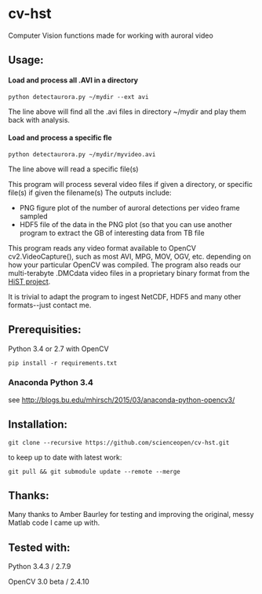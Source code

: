 cv-hst
======
Computer Vision functions made for working with auroral video

Usage:
------
#### Load and process all .AVI in a directory
``` 
python detectaurora.py ~/mydir --ext avi 
```
The line above will find all the .avi files in directory ~/mydir and play them back with analysis.

#### Load and process a specific fle
``` 
python detectaurora.py ~/mydir/myvideo.avi
```
The line above will read a specific file(s)

This program will process several video files if given a directory, or specific file(s) if given the filename(s)
The outputs include:
* PNG figure plot of the number of auroral detections per video frame sampled
* HDF5 file of the data in the PNG plot (so that you can use another program to extract the GB of interesting data from TB file

This program reads any video format available to OpenCV cv2.VideoCapture(), such as most AVI, MPG, MOV, OGV, etc. depending on how your particular OpenCV was compiled. 
The program also reads our multi-terabyte .DMCdata video files in a proprietary binary format from the [HiST project](https://github.com/scienceopen/hist-feasibility).

It is trivial to adapt the program to ingest NetCDF, HDF5 and many other formats--just contact me.

Prerequisities:
---------------
Python 3.4 or 2.7 with OpenCV

```
pip install -r requirements.txt
```

### Anaconda Python 3.4
see http://blogs.bu.edu/mhirsch/2015/03/anaconda-python-opencv3/

Installation:
-------------
```
git clone --recursive https://github.com/scienceopen/cv-hst.git
```

to keep up to date with latest work:
```
git pull && git submodule update --remote --merge
```

Thanks:
-------
Many thanks to Amber Baurley for testing and improving the original, messy Matlab code I came up with.

Tested with:
------------
Python 3.4.3 / 2.7.9 

OpenCV 3.0 beta / 2.4.10
